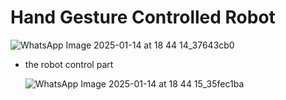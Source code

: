 ﻿# Hand Gesture Controlled Robot
![WhatsApp Image 2025-01-14 at 18 44 14_37643cb0](https://github.com/user-attachments/assets/dace6081-a6b5-49ba-b015-33c4f95ae872)

+ the robot control part

  ![WhatsApp Image 2025-01-14 at 18 44 15_35fec1ba](https://github.com/user-attachments/assets/4683330a-8e1e-4759-90be-076c3633f2a7)
